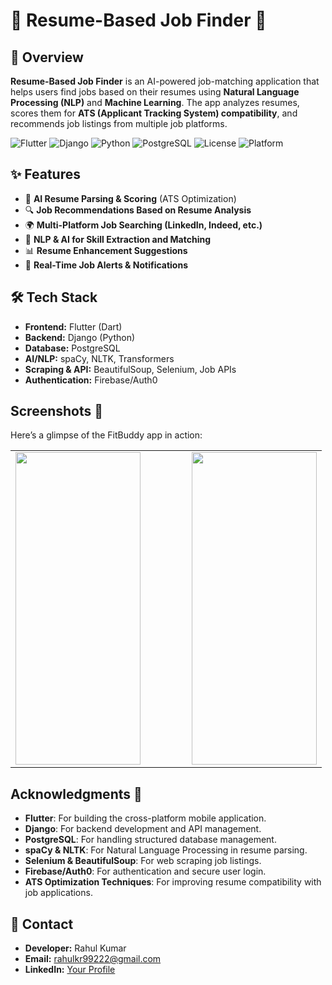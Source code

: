 # 📝 Resume-Based Job Finder 🚀

## 🚀 Overview
**Resume-Based Job Finder** is an AI-powered job-matching application that helps users find jobs based on their resumes using **Natural Language Processing (NLP)** and **Machine Learning**. The app analyzes resumes, scores them for **ATS (Applicant Tracking System) compatibility**, and recommends job listings from multiple job platforms.

![Flutter](https://img.shields.io/badge/Flutter-3.13-blue?logo=flutter)
![Django](https://img.shields.io/badge/Django-4.2-green?logo=django)
![Python](https://img.shields.io/badge/Python-3.11-blue?logo=python)
![PostgreSQL](https://img.shields.io/badge/PostgreSQL-15-blue?logo=postgresql)
![License](https://img.shields.io/badge/License-MIT-green)
![Platform](https://img.shields.io/badge/Platform-Android%20%7C%20iOS-blue)


## ✨ Features
- 📄 **AI Resume Parsing & Scoring** (ATS Optimization)
- 🔍 **Job Recommendations Based on Resume Analysis**
- 🌍 **Multi-Platform Job Searching (LinkedIn, Indeed, etc.)**
- 🧠 **NLP & AI for Skill Extraction and Matching**
- 📊 **Resume Enhancement Suggestions**
- 🔔 **Real-Time Job Alerts & Notifications**

## 🛠️ Tech Stack
- **Frontend:** Flutter (Dart)
- **Backend:** Django (Python)
- **Database:** PostgreSQL
- **AI/NLP:** spaCy, NLTK, Transformers
- **Scraping & API:** BeautifulSoup, Selenium, Job APIs
- **Authentication:** Firebase/Auth0

## Screenshots 📸

Here’s a glimpse of the FitBuddy app in action:

<table align="center">
  <tr>
    <td><img src="https://drive.google.com/file/d/1GqoyO0k_mTBoijEViQFzspHTe3RRpL_h/view?usp=sharing" width="200" height="500"/></td>
    <td width="50"></td> <!-- This adds spacing -->
    <td><img src="https://drive.google.com/file/d/1pCoR1EaNO4XbI6EQwqMDnQ1v7yfgxETf/view?usp=sharing" width="200" height="500"/></td>
   
  </tr>
</table>


## Acknowledgments 🙏

- **Flutter**: For building the cross-platform mobile application.  
- **Django**: For backend development and API management.  
- **PostgreSQL**: For handling structured database management.  
- **spaCy & NLTK**: For Natural Language Processing in resume parsing.  
- **Selenium & BeautifulSoup**: For web scraping job listings.  
- **Firebase/Auth0**: For authentication and secure user login.  
- **ATS Optimization Techniques**: For improving resume compatibility with job applications.  

## 📧 Contact
- **Developer:** Rahul Kumar  
- **Email:** rahulkr99222@gmail.com 
- **LinkedIn:** [Your Profile](www.linkedin.com/in/rahul-kr2000)  



